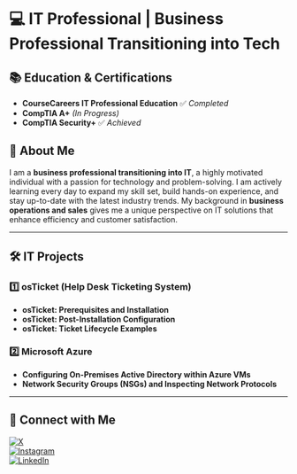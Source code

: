 # 💻 IT Professional | Business Professional Transitioning into Tech  

## 📚 Education & Certifications  
- **CourseCareers IT Professional Education** ✅ *Completed*  
- **CompTIA A+** *(In Progress)*  
- **CompTIA Security+** ✅ *Achieved*  

## 🚀 About Me  
I am a **business professional transitioning into IT**, a highly motivated individual with a passion for technology and problem-solving. I am actively learning every day to expand my skill set, build hands-on experience, and stay up-to-date with the latest industry trends. My background in **business operations and sales** gives me a unique perspective on IT solutions that enhance efficiency and customer satisfaction.  

---  

## 🛠 IT Projects  
### 1️⃣ osTicket (Help Desk Ticketing System)  
- **osTicket: Prerequisites and Installation**  
- **osTicket: Post-Installation Configuration**  
- **osTicket: Ticket Lifecycle Examples**  

### 2️⃣ Microsoft Azure  
- **Configuring On-Premises Active Directory within Azure VMs**  
- **Network Security Groups (NSGs) and Inspecting Network Protocols**  

---  

## 🔗 Connect with Me  
[![X](https://img.shields.io/badge/X-000000?style=for-the-badge&logo=x&logoColor=white)](https://twitter.com/YourUsername)  
[![Instagram](https://img.shields.io/badge/Instagram-E4405F?style=for-the-badge&logo=instagram&logoColor=white)](https://instagram.com/YourUsername)  
[![LinkedIn](https://img.shields.io/badge/LinkedIn-0077B5?style=for-the-badge&logo=linkedin&logoColor=white)](https://www.linkedin.com/in/YourUsername)  

